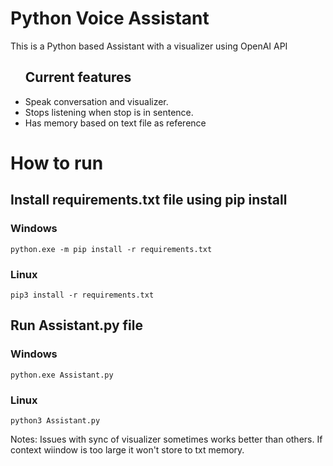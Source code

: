 <h1>Python Voice Assistant</h1>

<p>This is a Python based Assistant with a visualizer using OpenAI API</p>
<ul>
<h2>Current features</h2>
<li>Speak conversation and visualizer. </li>
<li>Stops listening when stop is in sentence.</li>
<li>Has memory based on text file as reference</li>
</ul>

# How to run
## Install requirements.txt file using pip install
### Windows
<code python>python.exe -m pip install -r requirements.txt</code>

### Linux
<code>pip3 install -r requirements.txt</code>

## Run Assistant.py file

### Windows
<code>python.exe Assistant.py</code>

### Linux
<code>python3 Assistant.py</code>

Notes:
Issues with sync of visualizer sometimes works better than others. If context wiindow is too large it won't store to txt memory.
